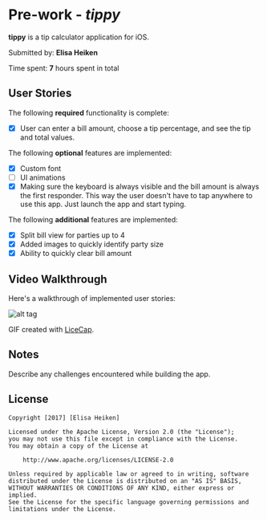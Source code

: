# Pre-work - *tippy*

**tippy** is a tip calculator application for iOS.

Submitted by: **Elisa Heiken**

Time spent: **7** hours spent in total

## User Stories

The following **required** functionality is complete:
* [x] User can enter a bill amount, choose a tip percentage, and see the tip and total values.

The following **optional** features are implemented:
* [x] Custom font
* [ ] UI animations
* [x] Making sure the keyboard is always visible and the bill amount is always the first responder. This way the user doesn't have to tap anywhere to use this app. Just launch the app and start typing.

The following **additional** features are implemented:

- [x] Split bill view for parties up to 4
- [x] Added images to quickly identify party size
- [x] Ability to quickly clear bill amount

## Video Walkthrough 

Here's a walkthrough of implemented user stories:


![alt tag](http://imgur.com/a/WN1bq)



GIF created with [LiceCap](http://www.cockos.com/licecap/).

## Notes

Describe any challenges encountered while building the app.

## License

    Copyright [2017] [Elisa Heiken]

    Licensed under the Apache License, Version 2.0 (the "License");
    you may not use this file except in compliance with the License.
    You may obtain a copy of the License at

        http://www.apache.org/licenses/LICENSE-2.0

    Unless required by applicable law or agreed to in writing, software
    distributed under the License is distributed on an "AS IS" BASIS,
    WITHOUT WARRANTIES OR CONDITIONS OF ANY KIND, either express or implied.
    See the License for the specific language governing permissions and
    limitations under the License.

